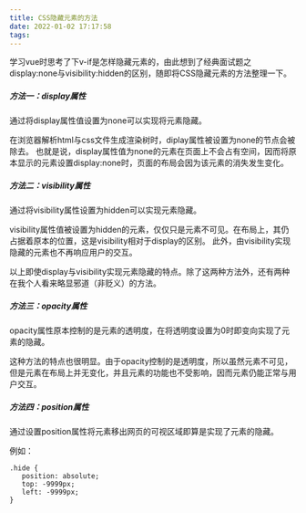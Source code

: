```yaml
---
title: CSS隐藏元素的方法
date: 2022-01-02 17:17:58
tags:
---
```

学习vue时思考了下v-if是怎样隐藏元素的，由此想到了经典面试题之display:none与visibility:hidden的区别，随即将CSS隐藏元素的方法整理一下。
<!--more-->
##### 方法一：display属性
通过将display属性值设置为none可以实现将元素隐藏。

在浏览器解析html与css文件生成渲染树时，diplay属性被设置为none的节点会被除去。
也就是说，display属性值为none的元素在页面上不会占有空间，因而将原本显示的元素设置display:none时，页面的布局会因为该元素的消失发生变化。

##### 方法二：visibility属性
通过将visibility属性设置为hidden可以实现元素隐藏。

visibility属性值被设置为hidden的元素，仅仅只是元素不可见。在布局上，其仍占据着原本的位置，这是visibility相对于display的区别。
此外，由visibility实现隐藏的元素也不再响应用户的交互。

以上即使display与visibility实现元素隐藏的特点。除了这两种方法外，还有两种在我个人看来略显邪道（非贬义）的方法。

##### 方法三：opacity属性
opacity属性原本控制的是元素的透明度，在将透明度设置为0时即变向实现了元素的隐藏。

这种方法的特点也很明显。由于opacity控制的是透明度，所以虽然元素不可见，但是元素在布局上并无变化，并且元素的功能也不受影响，因而元素仍能正常与用户交互。

##### 方法四：position属性
通过设置position属性将元素移出网页的可视区域即算是实现了元素的隐藏。

例如：
```
.hide {
   position: absolute;
   top: -9999px;
   left: -9999px;
}
```